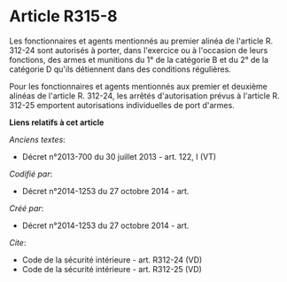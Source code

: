 # Article R315-8

Les fonctionnaires et agents mentionnés au premier alinéa de l'article R. 312-24 sont autorisés à porter, dans l'exercice ou
à l'occasion de leurs fonctions, des armes et munitions du 1° de la catégorie B et du 2° de la catégorie D qu'ils détiennent
dans des conditions régulières. 

Pour les fonctionnaires et agents mentionnés aux premier et deuxième alinéas de l'article R. 312-24, les arrêtés
d'autorisation prévus à l'article R. 312-25 emportent autorisations individuelles de port d'armes.

**Liens relatifs à cet article**

_Anciens textes_:

  - Décret n°2013-700 du 30 juillet 2013 - art. 122, I (VT)

_Codifié par_:

  - Décret n°2014-1253 du 27 octobre 2014 - art.

_Créé par_:

  - Décret n°2014-1253 du 27 octobre 2014 - art.

_Cite_:

  - Code de la sécurité intérieure - art. R312-24 (VD)
  - Code de la sécurité intérieure - art. R312-25 (VD)
